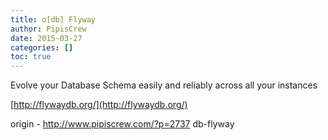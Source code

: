 ```yaml
---
title: o[db] Flyway
author: PipisCrew
date: 2015-03-27
categories: []
toc: true
---
```


Evolve your Database Schema easily and reliably across all your instances

[http://flywaydb.org/](http://flywaydb.org/)

origin - http://www.pipiscrew.com/?p=2737 db-flyway
